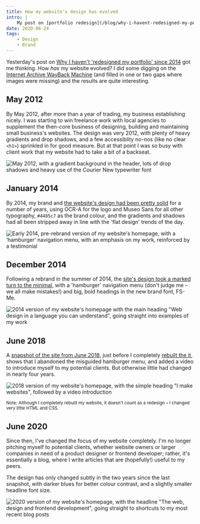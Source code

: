 ```yaml
---
title: How my website's design has evolved
intro: |
    My post on [portfolio redesign](/blog/why-i-havent-redesigned-my-portfolio-since-2014) got me wondering how my website has evolved. I had an enjoyable look on the WayBack Machine and took some snapshots.
date: 2020-06-24
tags:
    - Design
    - Brand
---
```


Yesterday's post on [Why I haven't 'redesigned my portfolio' since 2014](/blog/why-i-havent-redesigned-my-portfolio-since-2014) got me thinking. How *has* my website evolved? I did some digging on the [Internet Archive WayBack Machine](https://web.archive.org/) (and filled in one or two gaps where images were missing) and the results are quite interesting.


## May 2012

By May 2012, after more than a year of trading, my business establishing nicely. I was starting to win freelance work with local agencies to supplement the then-core business of designing, building and maintaining small business's websites. The design was very 2012, with plenty of heavy gradients and drop shadows, and a few accessiblity no-nos (like no clear `<h1>`) sprinkled in for good measure. But at that point I was so busy with client work that my website had to take a bit of a backseat.

![May 2012, with a gradient background in the header, lots of drop shadows and heavy use of the Courier New typewriter font](/assets/img/blog/homepage-snapshot-2012-05.jpg)


## January 2014

By 2014, my brand and [the website's design had been pretty solid](https://web.archive.org/web/20140105074953/http://tempertemper.net/) for a number of years, using OCR-A for the logo and Museo Sans for all other typography, `#4485c7` as the brand colour, and the gradients and shadows had all been stripped away in line with the 'flat design' trends of the day.

![Early 2014, pre-rebrand version of my website's homepage, with a ‘hamburger’ navigation menu, with an emphasis on my work, reinforced by a testimonial](/assets/img/blog/2014-01--homepage-snapshot.png)


## December 2014

Following a rebrand in the summer of 2014, the [site's design took a marked turn to the minimal](https://web.archive.org/web/20141222071353/https://tempertemper.net/), with a 'hamburger' navigation menu (don't judge me – we all make mistakes!) and big, bold headings in the new brand font, FS-Me.

![2014 version of my website's homepage with the main heading "Web design in a language you can understand", going straight into examples of my work](/assets/img/blog/homepage-snapshot-2014-12.png)


## June 2018

A [snapshot of the site from June 2018](https://web.archive.org/web/20160207074445/https://tempertemper.net/), just before I completely [rebuilt the it](https://www.tempertemper.net/blog/website-version-5), shows that I abandoned the misguided hamburger menu, and added a video to introduce myself to my potential clients. But otherwise little had changed in nearly four years.

![2018 version of my website's homepage, with the simple heading "I make websites", followed by a video introduction](/assets/img/blog/homepage-snapshot-2018-06.png)

<small>Note: Although I completely rebuilt my website, it doesn't count as a redesign – I changed very little HTML and CSS.</small>


## June 2020

Since then, I've changed the focus of my website completely. I'm no longer pitching myself to potential clients, whether website owners or larger companies in need of a product designer or frontend developer; rather, it's essentially a blog, where I write articles that are (hopefully!) useful to my peers.

The design has only changed subtly in the two years since the last snapshot, with darker blues for better colour contrast, and a slightly smaller headline font size.

![2020 version of my website's homepage, with the headline "The web, design and frontend development", going straight to shortcuts to my most recent blog posts](/assets/img/blog/homepage-snapshot-2020-06.png)

